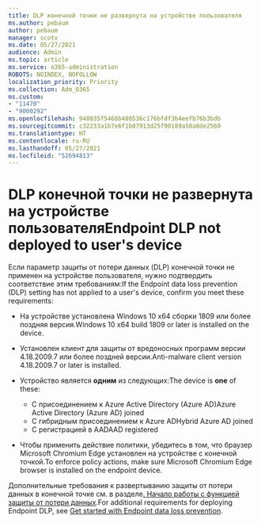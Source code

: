 ```yaml
---
title: DLP конечной точки не развернута на устройстве пользователя
ms.author: pebaum
author: pebaum
manager: scotv
ms.date: 05/27/2021
audience: Admin
ms.topic: article
ms.service: o365-administration
ROBOTS: NOINDEX, NOFOLLOW
localization_priority: Priority
ms.collection: Adm_O365
ms.custom:
- "11470"
- "9000292"
ms.openlocfilehash: 948835f5468b480536c176bfdf3b4eefb76b3bdb
ms.sourcegitcommit: c32233a1b7e6f1b07913d25f90189a58a8de2560
ms.translationtype: HT
ms.contentlocale: ru-RU
ms.lasthandoff: 05/27/2021
ms.locfileid: "52694813"
---
```

# <a name="endpoint-dlp-not-deployed-to-users-device"></a><span data-ttu-id="a25b1-102">DLP конечной точки не развернута на устройстве пользователя</span><span class="sxs-lookup"><span data-stu-id="a25b1-102">Endpoint DLP not deployed to user's device</span></span>

<span data-ttu-id="a25b1-103">Если параметр защиты от потери данных (DLP) конечной точки не применен на устройстве пользователя, нужно подтвердить соответствие этим требованиям:</span><span class="sxs-lookup"><span data-stu-id="a25b1-103">If the Endpoint data loss prevention (DLP) setting has not applied to a user's device, confirm you meet these requirements:</span></span>

- <span data-ttu-id="a25b1-104">На устройстве установлена Windows 10 x64 сборки 1809 или более поздняя версия.</span><span class="sxs-lookup"><span data-stu-id="a25b1-104">Windows 10 x64 build 1809 or later is installed on the device.</span></span>
- <span data-ttu-id="a25b1-105">Установлен клиент для защиты от вредоносных программ версии 4.18.2009.7 или более поздней версии.</span><span class="sxs-lookup"><span data-stu-id="a25b1-105">Anti-malware client version 4.18.2009.7 or later is installed.</span></span>
- <span data-ttu-id="a25b1-106">Устройство является **одним** из следующих:</span><span class="sxs-lookup"><span data-stu-id="a25b1-106">The device is **one** of these:</span></span>
    
    - <span data-ttu-id="a25b1-107">С присоединением к Azure Active Directory (Azure AD)</span><span class="sxs-lookup"><span data-stu-id="a25b1-107">Azure Active Directory (Azure AD) joined</span></span>
    - <span data-ttu-id="a25b1-108">С гибридным присоединением к Azure AD</span><span class="sxs-lookup"><span data-stu-id="a25b1-108">Hybrid Azure AD joined</span></span>
    - <span data-ttu-id="a25b1-109">С регистрацией в AAD</span><span class="sxs-lookup"><span data-stu-id="a25b1-109">AAD registered</span></span>

- <span data-ttu-id="a25b1-110">Чтобы применить действие политики, убедитесь в том, что браузер Microsoft Chromium Edge установлен на устройстве с конечной точкой.</span><span class="sxs-lookup"><span data-stu-id="a25b1-110">To enforce policy actions, make sure Microsoft Chromium Edge browser is installed on the endpoint device.</span></span>

<span data-ttu-id="a25b1-111">Дополнительные требования к развертыванию защиты от потери данных в конечной точке см. в разделе[. Начало работы с функцией защиты от потери данных](/microsoft-365/compliance/endpoint-dlp-getting-started#prepare-your-endpoints).</span><span class="sxs-lookup"><span data-stu-id="a25b1-111">For additional requirements for deploying Endpoint DLP, see [Get started with Endpoint data loss prevention](/microsoft-365/compliance/endpoint-dlp-getting-started#prepare-your-endpoints).</span></span>